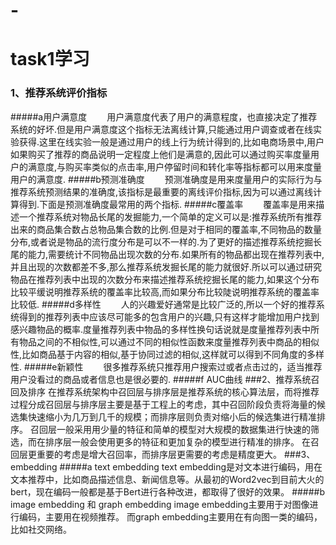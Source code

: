 # -
# task1学习
### 1、推荐系统评价指标
#####a用户满意度
&ensp;&ensp;&ensp;&ensp;用户满意度代表了用户的满意程度，也直接决定了推荐系统的好坏.但是用户满意度这个指标无法离线计算,只能通过用户调查或者在线实验获得.这里在线实验一般是通过用户的线上行为统计得到的,比如电商场景中,用户如果购买了推荐的商品说明一定程度上他们是满意的,因此可以通过购买率度量用户的满意度,与购买率类似的点击率,用户停留时间和转化率等指标都可以用来度量用户的满意度.
#####b预测准确度
&ensp;&ensp;&ensp;&ensp;预测准确度是用来度量用户的实际行为与推荐系统预测结果的准确度,该指标是最重要的离线评价指标,因为可以通过离线计算得到.下面是预测准确度最常用的两个指标.
#####c覆盖率
&ensp;&ensp;&ensp;&ensp;覆盖率是用来描述一个推荐系统对物品长尾的发掘能力,一个简单的定义可以是:推荐系统所有推荐出来的商品集合数占总物品集合数的比例.但是对于相同的覆盖率,不同物品的数量分布,或者说是物品的流行度分布是可以不一样的.为了更好的描述推荐系统挖掘长尾的能力,需要统计不同物品出现次数的分布.如果所有的物品都出现在推荐列表中,并且出现的次数都差不多,那么推荐系统发掘长尾的能力就很好.所以可以通过研究物品在推荐列表中出现的次数分布来描述推荐系统挖掘长尾的能力,如果这个分布比较平缓说明推荐系统的覆盖率比较高,而如果分布比较陡说明推荐系统的覆盖率比较低.
#####d多样性
&ensp;&ensp;&ensp;&ensp;人的兴趣爱好通常是比较广泛的,所以一个好的推荐系统得到的推荐列表中应该尽可能多的包含用户的兴趣,只有这样才能增加用户找到感兴趣物品的概率.度量推荐列表中物品的多样性换句话说就是度量推荐列表中所有物品之间的不相似性,可以通过不同的相似性函数来度量推荐列表中商品的相似性,比如商品基于内容的相似,基于协同过滤的相似,这样就可以得到不同角度的多样性.
#####e新颖性
&ensp;&ensp;&ensp;&ensp;很多推荐系统只推荐用户搜索过或者点击过的，适当推荐用户没看过的商品或者信息也是很必要的.
#####f AUC曲线
###2、推荐系统召回及排序
在推荐系统架构中召回层与排序层是推荐系统的核心算法层，而将推荐过程分成召回层与排序层主要是基于工程上的考虑，其中召回阶段负责将海量的候选集快速缩小为几万到几千的规模；而排序层则负责对缩小后的候选集进行精准排序。
召回层一般采用用少量的特征和简单的模型对大规模的数据集进行快速的筛选，而在排序层一般会使用更多的特征和更加复杂的模型进行精准的排序。
在召回层更重要的考虑是增大召回率，而排序层更需要的考虑是精度更大。
###3、embedding
#####a text embedding
text embedding是对文本进行编码，用在文本推荐中，比如商品描述信息、新闻信息等。从最初的Word2vec到目前大火的bert，现在编码一般都是基于Bert进行各种改进，都取得了很好的效果。
#####b image embedding 和 graph embedding
image embedding主要用于对图像进行编码，主要用在视频推荐。
而graph embedding主要用在有向图一类的编码，比如社交网络。
